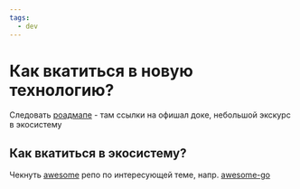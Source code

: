 ```yaml
---
tags:
  - dev
---
```


# Как вкатиться в новую технологию?

Следовать [роадмапе](https://roadmap.sh/) - там ссылки на офишал доке, небольшой экскурс в экосистему

## Как вкатиться в экосистему?

Чекнуть [awesome](https://github.com/sindresorhus/awesome) репо по интересующей теме, напр. [awesome-go](https://github.com/avelino/awesome-go)